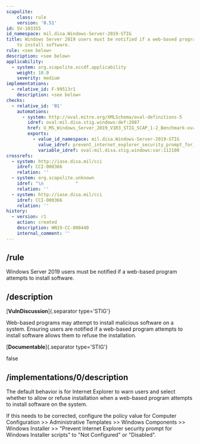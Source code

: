 ```yaml
---
scapolite:
    class: rule
    version: '0.51'
id: SV-103355
id_namespace: mil.disa.Windows-Server-2019-STIG
title: Windows Server 2019 users must be notified if a web-based program attempts
    to install software.
rule: <see below>
description: <see below>
applicability:
  - system: org.scapolite.xccdf.applicability
    weight: 10.0
    severity: medium
implementations:
  - relative_id: F-99513r1
    description: <see below>
checks:
  - relative_id: '01'
    automations:
      - system: http://oval.mitre.org/XMLSchema/oval-definitions-5
        idref: oval:mil.disa.stig.windows:def:2087
        href: U_MS_Windows_Server_2019_V1R3_STIG_SCAP_1-2_Benchmark-oval.xml
        exports:
          - value_id_namespace: mil.disa.Windows-Server-2019-STIG
            value_idref: prevent_internet_explorer_security_prompt_for_windows_installer_scripts_var
            variable_idref: oval:mil.disa.stig.windows:var:112100
crossrefs:
  - system: http://iase.disa.mil/cci
    idref: CCI-000366
    relation: ''
  - system: org.scapolite.unknown
    idref: "\n            "
    relation: ''
  - system: http://iase.disa.mil/cci
    idref: CCI-000366
    relation: ''
history:
  - version: r1
    action: created
    description: WN19-CC-000440
    internal_comment: ''
---
```



## /rule

Windows Server 2019 users must be notified if a web-based program attempts to install software.

## /description

[**VulnDiscussion**]{.separator type='STIG'}

Web-based programs may attempt to install malicious software on a system. Ensuring users are notified if a web-based program attempts to install software allows them to refuse the installation.

[**Documentable**]{.separator type='STIG'}

false

## /implementations/0/description

The default behavior is for Internet Explorer to warn users and select whether to allow or refuse installation when a web-based program attempts to install software on the system.

If this needs to be corrected, configure the policy value for Computer Configuration >> Administrative Templates >> Windows Components >> Windows Installer >> "Prevent Internet Explorer security prompt for Windows Installer scripts" to "Not Configured" or "Disabled".
